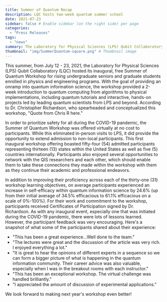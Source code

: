 ```yaml
---
title: Summer of Quantum Recap
description: LQC hosts two-week quantum summer school
date: 2021-07-23
sidebar: false # Enable sidebar (on the right side) per page
categories:
  - "Press Releases"
tags:
  - "news"
summary: The Laboratory for Physical Sciences (LPS) Qubit Collaboratory (LQC) hosted its inaugural, free Summer of Quantum Workshop July 12 – 23, 2021. Fifty-four (54) national and international participants an received introduction to quantum computing from algorithms to physical implementations, including quantum tutorials and interactive, hands-on projects led by leading quantum scientists from LPS and beyond.
thumbnail: "img/SummerQuantum-square.png" # Thumbnail image
---
```

This summer, from July 12 - 23, 2021, the Laboratory for Physical Sciences (LPS) Qubit Collaboratory (LQC) hosted its inaugural, free Summer of Quantum Workshop for rising undergraduate seniors and graduate students enrolled in physics and engineering programs. ​With the goal of providing an onramp into quantum information science, the workshop provided a 2-week introduction to quantum computing from algorithms to physical implementations, including quantum tutorials and interactive, hands-on projects led by leading quantum scientists from LPS and beyond. According to Dr. Christopher Richardson, who spearheaded and conceptualized this workshop, "Quote from Chris R here."

In order to prioritize safety for all during the COVID-19 pandemic, the Summer of Quantum Workshop was offered virtually at no cost to participants. While this eliminated in-person visits to LPS, it did provide the opportunity to extend admission to non-local participants. This first inaugural workshop offering boasted fifty-four (54) admitted participants representing thirteen (13) states within the United States as well as five (5) countries internationally. Participants also enjoyed several opportunities to network with the QIS researchers and each other, which should enable them to take these connections they made within the workshop with them as they continue their academic and professional endeavors.

In addition to improving their proficiency across each of the thirty-one (31) workshop learning objectives, on average participants experienced an increase in self-efficacy within quantum information science by 24.6% (up from their initial average of 34.5% efficacious to 61.1% efficacious on a scale of 0%-100%). For their work and commitment to the workshop, participants received Certificates of Participation signed by Dr. Richardson. As with any inaugural event, especially one that was initiated during the COVID-19 pandemic, there were lots of lessons learned. However, the participant feedback was very encouraging. Here's a snapshot of what some of the participants shared about their experience:

- "This has been a great experience...Well done to the team."
- "The lectures were great and the discussion of the article was very rich. I enjoyed everything a lot."
- "It is great to hear the opinions of different experts in a sequence so we can form a bigger picture of what is happening in the quantum information community. Their career advice was also valuable, especially when I was in the breakout rooms with each instructor."
- "This has been an exceptional workshop. The virtual challenge was handled brilliantly."
- "I appreciated the amount of discussion of experimental applications."

We look forward to making next year's workshop even better! 
